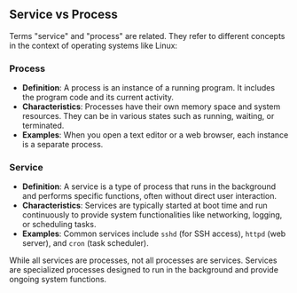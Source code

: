## Service vs Process

Terms "service" and "process" are related. They refer to different concepts in the context of operating systems like Linux:

### **Process**
- **Definition**: A process is an instance of a running program. It includes the program code and its current activity.
- **Characteristics**: Processes have their own memory space and system resources. They can be in various states such as running, waiting, or terminated.
- **Examples**: When you open a text editor or a web browser, each instance is a separate process.

### **Service**
- **Definition**: A service is a type of process that runs in the background and performs specific functions, often without direct user interaction.
- **Characteristics**: Services are typically started at boot time and run continuously to provide system functionalities like networking, logging, or scheduling tasks.
- **Examples**: Common services include `sshd` (for SSH access), `httpd` (web server), and `cron` (task scheduler).

While all services are processes, not all processes are services. Services are specialized processes designed to run in the background and provide ongoing system functions.
